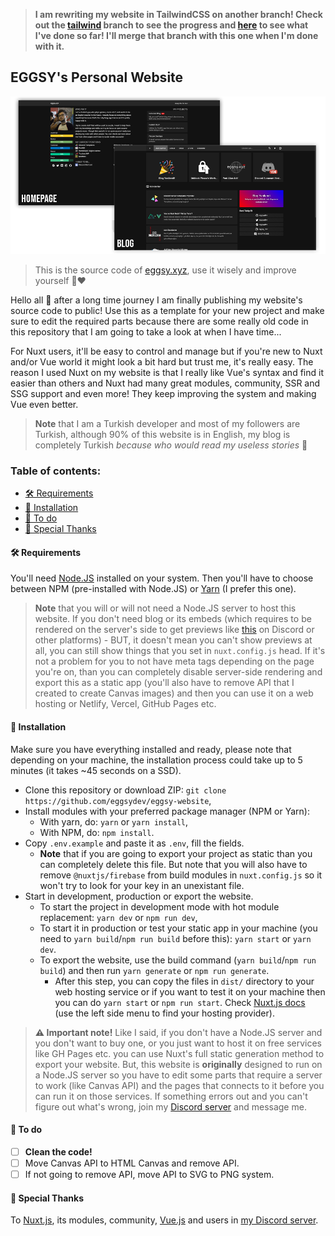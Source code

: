 > **I am rewriting my website in TailwindCSS on another branch! Check out the [tailwind](https://github.com/eggsy/eggsy-website/tree/tailwind) branch to see the progress and [here](https://eggsy-tailwind.netlify.app) to see what I've done so far! I'll merge that branch with this one when I'm done with it.**

## EGGSY's Personal Website

<p align="center">
    <img src="/images/featuring.png" />
</p>

> This is the source code of [eggsy.xyz](https://eggsy.xyz), use it wisely and improve yourself 🙏❤

Hello all 👋 after a long time journey I am finally publishing my website's source code to public! Use this as a template for your new project and make sure to edit the required parts because there are some really old code in this repository that I am going to take a look at when I have time...

For Nuxt users, it'll be easy to control and manage but if you're new to Nuxt and/or Vue world it might look a bit hard but trust me, it's really easy. The reason I used Nuxt on my website is that I really like Vue's syntax and find it easier than others and Nuxt had many great modules, community, SSR and SSG support and even more! They keep improving the system and making Vue even better.

> **Note** that I am a Turkish developer and most of my followers are Turkish, although 90% of this website is in English, my blog is completely Turkish _because who would read my useless stories_ 🤣

### Table of contents:

- [🛠 Requirements](#-requirements)
- [📩 Installation](#-installation)
- [📄 To do](#-to-do)
- [🙏 Special Thanks](#-special-thanks)

#### 🛠 Requirements

You'll need [Node.JS](https://nodejs.org/tr/download/) installed on your system. Then you'll have to choose between NPM (pre-installed with Node.JS) or [Yarn](https://yarnpkg.com/) (I prefer this one).

> **Note** that you will or will not need a Node.JS server to host this website. If you don't need blog or its embeds (which requires to be rendered on the server's side to get previews like [this](/images/discord-preview.png) on Discord or other platforms) - BUT, it doesn't mean you can't show previews at all, you can still show things that you set in `nuxt.config.js` head. If it's not a problem for you to not have meta tags depending on the page you're on, than you can completely disable server-side rendering and export this as a static app (you'll also have to remove API that I created to create Canvas images) and then you can use it on a web hosting or Netlify, Vercel, GitHub Pages etc.

#### 📩 Installation

Make sure you have everything installed and ready, please note that depending on your machine, the installation process could take up to 5 minutes (it takes ~45 seconds on a SSD).

- Clone this repository or download ZIP: `git clone https://github.com/eggsydev/eggsy-website`,
- Install modules with your preferred package manager (NPM or Yarn):
  - With yarn, do: `yarn` or `yarn install`,
  - With NPM, do: `npm install`.
- Copy `.env.example` and paste it as `.env`, fill the fields.
  - **Note** that if you are going to export your project as static than you can completely delete this file. But note that you will also have to remove `@nuxtjs/firebase` from build modules in `nuxt.config.js` so it won't try to look for your key in an unexistant file.
- Start in development, production or export the website.
  - To start the project in development mode with hot module replacement: `yarn dev` or `npm run dev`,
  - To start it in production or test your static app in your machine (you need to `yarn build`/`npm run build` before this): `yarn start` or `yarn dev`.
  - To export the website, use the build command (`yarn build`/`npm run build`) and then run `yarn generate` or `npm run generate`.
    - After this step, you can copy the files in `dist/` directory to your web hosting service or if you want to test it on your machine then you can do `yarn start` or `npm run start`. Check [Nuxt.js docs](https://nuxtjs.org/faq/github-pages) (use the left side menu to find your hosting provider).

> **⚠ Important note!** Like I said, if you don't have a Node.JS server and you don't want to buy one, or you just want to host it on free services like GH Pages etc. you can use Nuxt's full static generation method to export your website. But, this website is **originally** designed to run on a Node.JS server so you have to edit some parts that require a server to work (like Canvas API) and the pages that connects to it before you can run it on those services. If something errors out and you can't figure out what's wrong, join my [Discord server](https://eggsy.xyz/discord) and message me.

#### 📄 To do

- [ ] **Clean the code!**
- [ ] Move Canvas API to HTML Canvas and remove API.
- [ ] If not going to remove API, move API to SVG to PNG system.

#### 🙏 Special Thanks

To [Nuxt.js](https://nuxtjs.org), its modules, community, [Vue.js](https://vuejs.org) and users in [my Discord server](https://eggsy.xyz/discord).
